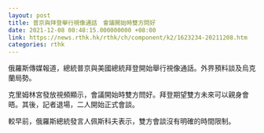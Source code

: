 ```yaml
---
layout: post
title: 普京與拜登舉行視像通話　會議開始時雙方問好
date: 2021-12-08 00:48:15.000000000 +08:00
link: https://news.rthk.hk/rthk/ch/component/k2/1623234-20211208.htm
categories: rthk
---
```


俄羅斯傳媒報道，總統普京與美國總統拜登開始舉行視像通話。外界預料談及烏克蘭局勢。

克里姆林宮發放視頻顯示，會議開始時雙方問好。拜登期望雙方未來可以親身會晤。其後，記者退場，二人開始正式會談。

較早前，俄羅斯總統發言人佩斯科夫表示，雙方會談沒有明確的時間限制。
